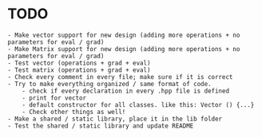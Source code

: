 # TODO

    - Make vector support for new design (adding more operations + no parameters for eval / grad)
    - Make Matrix support for new design (adding more operations + no parameters for eval / grad)
    - Test vector (operations + grad + eval)
    - Test matrix (operations + grad + eval)
    - Check every comment in every file; make sure if it is correct
    - Try to make everything organized / same format of code.
        - check if every declaration in every .hpp file is defined
        - print for vector
        - default constructor for all classes. like this: Vector () {...}
        - Check other things as well!
    - Make a shared / static library, place it in the lib folder
    - Test the shared / static library and update README 